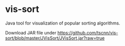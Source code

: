 vis-sort
========

Java tool for visualization of popular sorting algorithms.

Download JAR file under https://github.com/tscnn/vis-sort/blob/master/JVisSort/JVisSort.jar?raw=true
